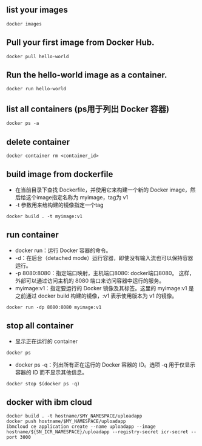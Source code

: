 ## list your images
```
docker images
```

## Pull your first image from Docker Hub.
```
docker pull hello-world
```

## Run the hello-world image as a container.
```
docker run hello-world
```

## list all containers (ps用于列出 Docker 容器)
```
docker ps -a
```

## delete container 
```
docker container rm <container_id>
```

## build image from dockerfile
- 在当前目录下查找 Dockerfile，并使用它来构建一个新的 Docker image，然后给这个image指定名称为 myimage，tag为 v1
- -t 参数用来给构建的镜像指定一个tag
```
docker build . -t myimage:v1
```

## run container 
- docker run：运行 Docker 容器的命令。
- -d：在后台（detached mode）运行容器，即使没有输入流也可以保持容器运行。
- -p 8080:8080：指定端口映射，主机端口8080: docker端口8080。 这样，外部可以通过访问主机的 8080 端口来访问容器中运行的服务。
- myimage:v1：指定要运行的 Docker 镜像及其标签。这里的 myimage:v1 是之前通过 docker build 构建的镜像，:v1 表示使用版本为 v1 的镜像。

```
docker run -dp 8080:8080 myimage:v1
```

## stop all container
- 显示正在运行的 container
```
docker ps
```
- docker ps -q：列出所有正在运行的 Docker 容器的 ID。选项 -q 用于仅显示容器的 ID 而不显示其他信息。

```
docker stop $(docker ps -q)
```
## docker with ibm cloud
```
docker build . -t hostname/$MY_NAMESPACE/uploadapp
docker push hostname/$MY_NAMESPACE/uploadapp
ibmcloud ce application create --name uploadapp --image hostname/${SN_ICR_NAMESPACE}/uploadapp --registry-secret icr-secret --port 3000
```

